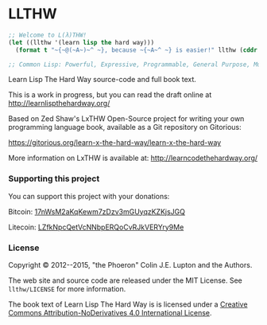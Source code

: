 # LLTHW

```lisp
;; Welcome to L(λ)THW!
(let ((llthw '(learn lisp the hard way)))
  (format t "~{~@(~A~)~^ ~}, because ~{~A~^ ~} is easier!" llthw (cddr llthw)))

;; Common Lisp: Powerful, Expressive, Programmable, General Purpose, Multi-Paradigm.

```

Learn Lisp The Hard Way source-code and full book text.

This is a work in progress, but you can read the draft online at http://learnlispthehardway.org/

Based on Zed Shaw's LxTHW Open-Source project for writing your own programming language book, available as a Git repository on Gitorious:

https://gitorious.org/learn-x-the-hard-way/learn-x-the-hard-way

More information on LxTHW is available at: http://learncodethehardway.org/

### Supporting this project

You can support this project with your donations:

Bitcoin: [17nWsM2aKqKewm7zDzv3mGUyqzKZKjsJGQ](bitcoin:17nWsM2aKqKewm7zDzv3mGUyqzKZKjsJGQ)

Litecoin: [LZfkNpcQetVcNNbpERQoCvRJkVERYry9Me](litecoin:LZfkNpcQetVcNNbpERQoCvRJkVERYry9Me)

### License

Copyright &copy; 2012--2015, "the Phoeron" Colin J.E. Lupton and the Authors.

The web site and source code are released under the MIT License.  See `llthw/LICENSE` for more information.

The book text of Learn Lisp The Hard Way is is licensed under a <a rel="license" href="http://creativecommons.org/licenses/by-nd/4.0/">Creative Commons Attribution-NoDerivatives 4.0 International License</a>.

